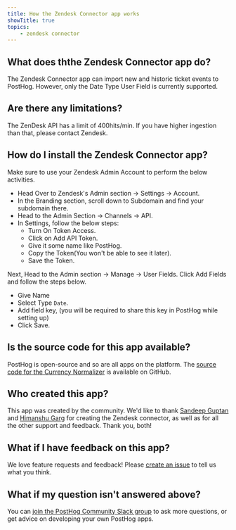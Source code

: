 ```yaml
---
title: How the Zendesk Connector app works
showTitle: true
topics:
    - zendesk connector
---
```


## What does ththe Zendesk Connector app do?
The Zendesk Connector app can import new and historic ticket events to PostHog. However, only the Date Type User Field is currently supported.

## Are there any limitations?
The ZenDesk API has a limit of 400hits/min. If you have higher ingestion than that, please contact Zendesk.

## How do I install the Zendesk Connector app?
Make sure to use your Zendesk Admin Account to perform the below activities.

- Head Over to Zendesk's Admin section -> Settings -> Account.
- In the Branding section, scroll down to Subdomain and find your subdomain there. 
- Head to the Admin Section -> Channels -> API.
- In Settings, follow the below steps:
  + Turn On Token Access.
  + Click on Add API Token.
  + Give it some name like PostHog.
  + Copy the Token(You won't be able to see it later).
  + Save the Token.

Next, Head to the Admin section -> Manage -> User Fields. Click Add Fields and follow the steps below.

  + Give Name
  + Select Type `Date`.
  + Add field key, (you will be required to share this key in PostHog while setting up)
  + Click Save.

## Is the source code for this app available?

PostHog is open-source and so are all apps on the platform. The [source code for the Currency Normalizer](https://github.com/PostHog/posthog-zendesk-plugin) is available on GitHub. 

## Who created this app?

This app was created by the community. We'd like to thank [Sandeep Guptan](https://github.com/samcaspus) and [Himanshu Garg](https://github.com/merrcury) for creating the Zendesk connector, as well as for all the other support and feedback. Thank you, both! 

## What if I have feedback on this app?

We love feature requests and feedback! Please [create an issue](https://github.com/PostHog/posthog/issues/new?assignees=&labels=enhancement%2C+feature&template=feature_request.md) to tell us what you think. 

## What if my question isn't answered above?

You can [join the PostHog Community Slack group](/slack) to ask more questions, or get advice on developing your own PostHog apps.